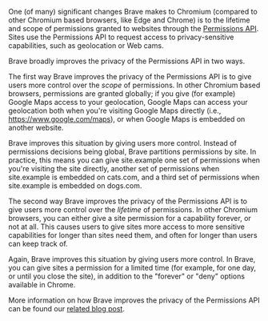 One (of many) significant changes Brave makes to Chromium (compared to other Chromium based browsers, like Edge and Chrome) is to the lifetime and scope of permissions granted to websites through the [Permissions API](https://developer.mozilla.org/en-US/docs/Web/API/Permissions_API).  Sites use the Permissions API to request access to privacy-sensitive capabilities, such as geolocation or Web cams.

Brave broadly improves the privacy of the Permissions API in two ways.

The first way Brave improves the privacy of the Permissions API is to give users more control over the *scope* of permissions. In other Chromium based browsers, permissions are granted globally; if you give (for example) Google Maps access to your geolocation, Google Maps can access your geolocation both when you're visiting Google Maps directly (i.e., https://www.google.com/maps), or when Google Maps is embedded on another website.

Brave improves this situation by giving users more control. Instead of permissions decisions being global, Brave partitions permissions by site. In practice, this means you can give site.example one set of permissions when you're visiting the site directly, another set of permissions when site.example is embedded on cats.com, and a third set of permissions when site.example is embedded on dogs.com.

The second way Brave improves the privacy of the Permissions API is to give users more control over the *lifetime* of permissions. In other Chromium browsers, you can either give a site permission for a capability forever, or not at all. This causes users to give sites more access to more sensitive capabilities for longer than sites need them, and often for longer than users can keep track of.

Again, Brave improves this situation by giving users more control. In Brave, you can give sites a permission for a limited time (for example, for one day, or until you close the site), in addition to the "forever" or "deny" options available in Chrome.

More information on how Brave improves the privacy of the Permissions API can be found our [related blog post](https://brave.com/privacy-updates/8-grab-bag-2/#improved-web-permission-lifetimes).